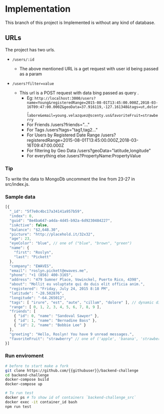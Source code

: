 # Implementation

This branch of this project is Implemented is without any kind of database.  

## URLs

The project has two urls.

- `/users/:id`
  - The above mentioned URL is a get request with user id being passed as a param

- `/users?filter=value`
  - This url is a POST request with data bing passed as query .
    - Eg: `http://localhost:3000/users?name=Young&registeredRange=2015-08-01T13:45:00.000Z,2018-03-16T09:47:00.000Z&geoData=37.916119,-127.161348&tags=ut,dolor, labore&email=young.velazquez@scenty.us&favoriteFruit=strawberry`
    - For Friends /users?friends="..."
    - For Tags /users?tags="tag1,tag2..."
    - For Users by Registered Date Range /users?registeredRange=2015-08-01T13:45:00.000Z,2018-03-16T09:47:00.000Z
    - For filtering by Geo Data /users?geoData="latitude,longitude"
    - For everything else /users?PropertyName:PropertyValue

### Tip

To write the data to MongoDb uncomment the line from 23-27 in src/index.js.

### Sample data

```js
[{
  "_id": "5f7e0c4bc17a34141a957b59",
  "index": 0,
  "guid": "8e4ba647-a4da-4d45-b92a-6d9230484227",
  "isActive": false,
  "balance": "$2,648.30",
  "picture": "http://placehold.it/32x32",
  "age": 23,
  "eyeColor": "blue", // one of ("blue", "brown", "green")
  "name": {
    "first": "Roslyn",
    "last": "Pickett"
  },
  "company": "EWAVES",
  "email": "roslyn.pickett@ewaves.me",
  "phone": "+1 (856) 400-3165",
  "address": "479 Sumner Place, Vowinckel, Puerto Rico, 4398",
  "about": "Mollit eu voluptate qui do duis elit officia anim.",
  "registered": "Friday, July 24, 2015 8:18 PM",
  "latitude": "-28.502876",
  "longitude": "-64.265012",
  "tags": [ "irure", "est", "aute", "cillum", "dolore" ], // dynamic dic
  "range": [ 0, 1, 2, 3, 4, 5, 6, 7, 8, 9 ],
  "friends": [
    { "id": 0, "name": "Sandoval Sawyer" },
    { "id": 1, "name": "Bernadine Bass" },
    { "id": 2, "name": "Bobbie Lee" }
  ],
  "greeting": "Hello, Roslyn! You have 9 unread messages.",
  "favoriteFruit": "strawberry" // one of ('apple', 'banana', 'strawberry')
}]
```

### Run enviroment

```sh
# before to start make a fork
git clone https://github.com/{{githubuser}}/backend-challenge
cd backend-challenge
docker-compose build
docker-compose up

# To run test
docker ps # To show id of containers `backend-challenge_src`
docker exec -it container_id bash
npm run test
```
